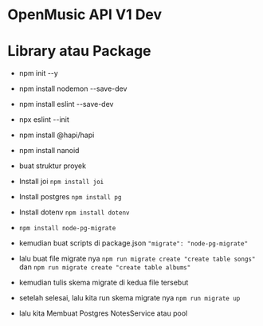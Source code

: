 # OpenMusic API V1 Dev

# Library atau Package
- npm init --y
- npm install nodemon --save-dev
- npm install eslint --save-dev
- npx eslint --init
- npm install @hapi/hapi
- npm install nanoid

- buat struktur proyek

- Install joi `npm install joi`
- Install postgres `npm install pg`
- Install dotenv `npm install dotenv`
- `npm install node-pg-migrate`
- kemudian buat scripts di package.json `"migrate": "node-pg-migrate"`
- lalu buat file migrate nya `npm run migrate create "create table songs"` dan `npm run migrate create "create table albums"`
- kemudian tulis skema migrate di kedua file tersebut
- setelah selesai, lalu kita run skema migrate nya `npm run migrate up`

- lalu kita Membuat Postgres NotesService atau pool